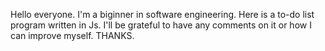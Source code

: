 Hello everyone. 
I'm a biginner in software engineering.
Here is a to-do list program written in Js.
I'll be grateful to have any comments on it or how I can improve myself.
THANKS.
